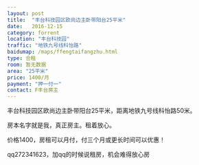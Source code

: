 ```yaml
---
layout: post
title:  "丰台科技园区欧尚边主卧带阳台25平米"
date:   2016-12-15
category: forrent
location: "丰台科技园"
traffic: "地铁九号线科怡路"
baidumap: /maps/ffengtaifangzhu.html
type: 合租
room: 暂无数据
area: "25平米"
price: 1400/月
payment: "押一付一"
contact: F丰台房主 
---
```


丰台科技园区欧尚边主卧带阳台25平米，距离地铁九号线科怡路50米。

房本名字就是我，真正房主。租着放心。

价格1400，房租可以月付，付三个月或更长时间可以优惠！

qq272341623，加qq的时候说租房，机会难得放心房
